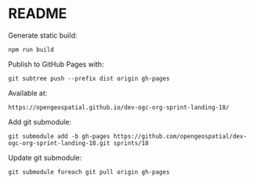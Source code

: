 # README

Generate static build:

`npm run build`

Publish to GitHub Pages with:

`git subtree push --prefix dist origin gh-pages`

Available at:

`https://opengeospatial.github.io/dev-ogc-org-sprint-landing-18/`


Add git submodule:

`git submodule add -b gh-pages https://github.com/opengeospatial/dev-ogc-org-sprint-landing-18.git sprints/18`

Update git submodule:

`git submodule foreach git pull origin gh-pages`
